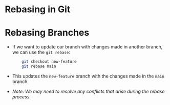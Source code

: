 # Rebasing in Git

# Rebasing Branches
* If we want to update our branch with changes made in another branch, we can use the `git rebase`:

    ```sh
        git checkout new-feature
        git rebase main
    ```
* This updates the `new-feature` branch with the changes made in the `main` branch.
* _Note_: _We may need to resolve any conflicts that arise during the rebase process._
